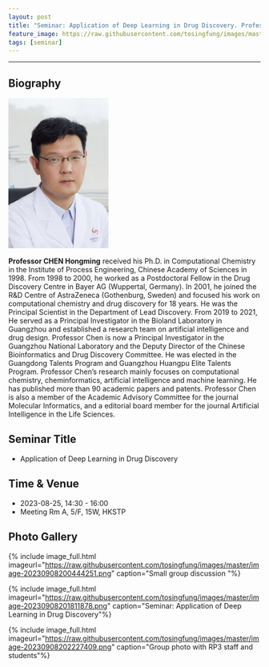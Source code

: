 ```yaml
---
layout: post
title: "Seminar: Application of Deep Learning in Drug Discovery. Professor CHEN Hongming, Guangzhou Laboratory"
feature_image: https://raw.githubusercontent.com/tosingfung/images/master/image-20230908201811878.png
tags: [seminar]
---
```


<!--more-->



---



## Biography

![image-20230908201343993](https://raw.githubusercontent.com/tosingfung/images/master/image-20230908201343993.png)

**Professor CHEN Hongming** received his Ph.D. in Computational Chemistry in the Institute of Process Engineering, Chinese Academy of Sciences in 1998. From 1998 to 2000, he worked as a Postdoctoral Fellow in the Drug Discovery Centre in Bayer AG (Wuppertal, Germany). In 2001, he joined the R&D Centre of AstraZeneca (Gothenburg, Sweden) and focused his work on computational chemistry and drug discovery for 18 years. He was the Principal Scientist in the Department of Lead Discovery. From 2019 to 2021, He served as a Principal Investigator in the Bioland Laboratory in Guangzhou and established a research team on artificial intelligence and drug design. Professor Chen is now a Principal Investigator in the Guangzhou National Laboratory and the Deputy Director of the Chinese Bioinformatics and Drug Discovery Committee. He was elected in the Guangdong Talents Program and Guangzhou Huangpu Elite Talents Program. Professor Chen’s research mainly focuses on computational chemistry, cheminformatics, artificial intelligence and machine learning. He has published more than 90 academic papers and patents. Professor Chen is also a member of the Academic Advisory Committee for the journal Molecular Informatics, and a editorial board member for the journal Artificial Intelligence in the Life Sciences.

## Seminar Title

- Application of Deep Learning in Drug Discovery

## Time & Venue

- 2023-08-25, 14:30 - 16:00
- Meeting Rm A, 5/F, 15W, HKSTP

## Photo Gallery

{% include image_full.html imageurl="https://raw.githubusercontent.com/tosingfung/images/master/image-20230908200444251.png" caption="Small group discussion "%}

{% include image_full.html imageurl="https://raw.githubusercontent.com/tosingfung/images/master/image-20230908201811878.png" caption="Seminar: Application of Deep Learning in Drug Discovery"%}

{% include image_full.html imageurl="https://raw.githubusercontent.com/tosingfung/images/master/image-20230908202227409.png" caption="Group photo with RP3 staff and students"%}
